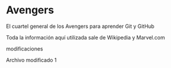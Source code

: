 # Avengers

El cuartel general de los Avengers para aprender Git y GitHub

Toda la información aquí utilizada sale de Wikipedia y Marvel.com


modificaciones

Archivo modificado
1